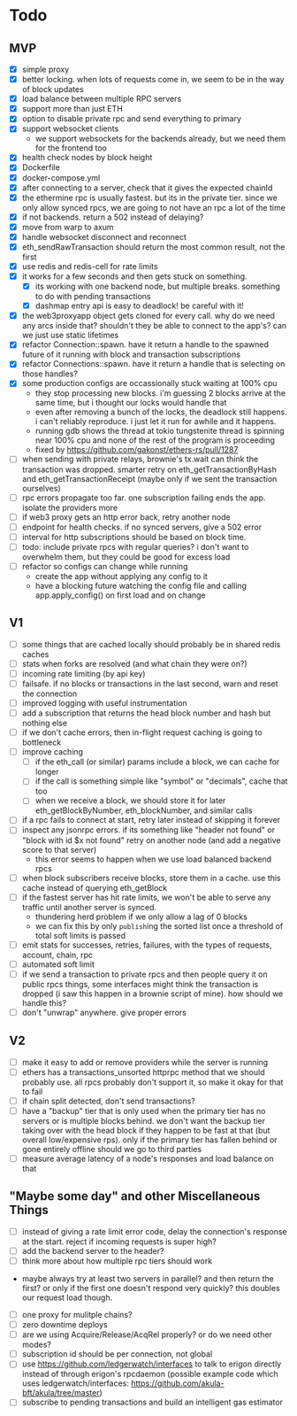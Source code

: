 # Todo

## MVP

- [x] simple proxy
- [x] better locking. when lots of requests come in, we seem to be in the way of block updates
- [x] load balance between multiple RPC servers
- [x] support more than just ETH
- [x] option to disable private rpc and send everything to primary
- [x] support websocket clients
  - we support websockets for the backends already, but we need them for the frontend too
- [x] health check nodes by block height
- [x] Dockerfile
- [x] docker-compose.yml
- [x] after connecting to a server, check that it gives the expected chainId
- [x] the ethermine rpc is usually fastest. but its in the private tier. since we only allow synced rpcs, we are going to not have an rpc a lot of the time
- [x] if not backends. return a 502 instead of delaying?
- [x] move from warp to axum
- [x] handle websocket disconnect and reconnect
- [x] eth_sendRawTransaction should return the most common result, not the first
- [x] use redis and redis-cell for rate limits
- [x] it works for a few seconds and then gets stuck on something.
  - [x] its working with one backend node, but multiple breaks. something to do with pending transactions
  - [x] dashmap entry api is easy to deadlock! be careful with it!
- [x] the web3proxyapp object gets cloned for every call. why do we need any arcs inside that? shouldn't they be able to connect to the app's? can we just use static lifetimes
- [x] refactor Connection::spawn. have it return a handle to the spawned future of it running with block and transaction subscriptions
- [x] refactor Connections::spawn. have it return a handle that is selecting on those handles?
- [x] some production configs are occassionally stuck waiting at 100% cpu
  - they stop processing new blocks. i'm guessing 2 blocks arrive at the same time, but i thought our locks would handle that
  - even after removing a bunch of the locks, the deadlock still happens. i can't reliably reproduce. i just let it run for awhile and it happens.
  - running gdb shows the thread at tokio tungstenite thread is spinning near 100% cpu and none of the rest of the program is proceeding
  - fixed by https://github.com/gakonst/ethers-rs/pull/1287
- [ ] when sending with private relays, brownie's tx.wait can think the transaction was dropped. smarter retry on eth_getTransactionByHash and eth_getTransactionReceipt (maybe only if we sent the transaction ourselves)
- [ ] rpc errors propagate too far. one subscription failing ends the app. isolate the providers more
- [ ] if web3 proxy gets an http error back, retry another node
- [ ] endpoint for health checks. if no synced servers, give a 502 error
- [ ] interval for http subscriptions should be based on block time.
- [ ] todo: include private rpcs with regular queries? i don't want to overwhelm them, but they could be good for excess load
- [ ] refactor so configs can change while running
  - create the app without applying any config to it
  - have a blocking future watching the config file and calling app.apply_config() on first load and on change

## V1

- [ ] some things that are cached locally should probably be in shared redis caches
- [ ] stats when forks are resolved (and what chain they were on?)
- [ ] incoming rate limiting (by api key)
- [ ] failsafe. if no blocks or transactions in the last second, warn and reset the connection
- [ ] improved logging with useful instrumentation
- [ ] add a subscription that returns the head block number and hash but nothing else
- [ ] if we don't cache errors, then in-flight request caching is going to bottleneck 
- [ ] improve caching
  - [ ] if the eth_call (or similar) params include a block, we can cache for longer
  - [ ] if the call is something simple like "symbol" or "decimals", cache that too
  - [ ] when we receive a block, we should store it for later eth_getBlockByNumber, eth_blockNumber, and similar calls
- [ ] if a rpc fails to connect at start, retry later instead of skipping it forever
- [ ] inspect any jsonrpc errors. if its something like "header not found" or "block with id $x not found" retry on another node (and add a negative score to that server)
    - this error seems to happen when we use load balanced backend rpcs
- [ ] when block subscribers receive blocks, store them in a cache. use this cache instead of querying eth_getBlock
- [ ] if the fastest server has hit rate limits, we won't be able to serve any traffic until another server is synced.
    - thundering herd problem if we only allow a lag of 0 blocks
    - we can fix this by only `publish`ing the sorted list once a threshold of total soft limits is passed 
- [ ] emit stats for successes, retries, failures, with the types of requests, account, chain, rpc
- [ ] automated soft limit
- [ ] if we send a transaction to private rpcs and then people query it on public rpcs things, some interfaces might think the transaction is dropped (i saw this happen in a brownie script of mine). how should we handle this?
- [ ] don't "unwrap" anywhere. give proper errors

## V2

- [ ] make it easy to add or remove providers while the server is running
- [ ] ethers has a transactions_unsorted httprpc method that we should probably use. all rpcs probably don't support it, so make it okay for that to fail
- [ ] if chain split detected, don't send transactions?
- [ ] have a "backup" tier that is only used when the primary tier has no servers or is multiple blocks behind. we don't want the backup tier taking over with the head block if they happen to be fast at that (but overall low/expensive rps). only if the primary tier has fallen behind or gone entirely offline should we go to third parties
- [ ] measure average latency of a node's responses and load balance on that

## "Maybe some day" and other Miscellaneous Things

- [ ] instead of giving a rate limit error code, delay the connection's response at the start. reject if incoming requests is super high?
- [ ] add the backend server to the header?
- [ ] think more about how multiple rpc tiers should work
- maybe always try at least two servers in parallel? and then return the first? or only if the first one doesn't respond very quickly? this doubles our request load though.
- [ ] one proxy for mulitple chains?
- [ ] zero downtime deploys
- [ ] are we using Acquire/Release/AcqRel properly? or do we need other modes?
- [ ] subscription id should be per connection, not global
- [ ] use https://github.com/ledgerwatch/interfaces to talk to erigon directly instead of through erigon's rpcdaemon (possible example code which uses ledgerwatch/interfaces: https://github.com/akula-bft/akula/tree/master)
- [ ] subscribe to pending transactions and build an intelligent gas estimator